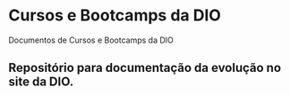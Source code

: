 # Cursos e Bootcamps da DIO
Documentos de Cursos e Bootcamps da DIO

## Repositório para documentação da evolução no site da DIO.
